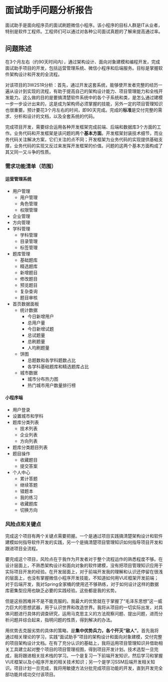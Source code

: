# 面试助手问题分析报告

面试助手是面向程序员的面试刷题微信小程序。该小程序的目标人群是IT从业者，特别是软件工程师。工程师们可以通过对各种公司面试真题的了解来提高通过率。

## 问题陈述

在3个月左右（约90天时间内），通过架构设计、面向对象建模和编程开发，完成面试助手项目的开发，包括运营管理系统、微信小程序和后端服务。目标是掌握软件架构设计和开发的全流程。

对该项目的3W2S1R分析：首先，通过开发这套系统，能够使开发者完整的经历一遍从设计到实现的流程，有助于提高自己的架构设计能力、项目管理能力和全栈开发能力。这么做的目的是要搞清楚软件系统中的各个子系统和类，是怎么通过建模一步一步设计出来的，这是成为架构师必须掌握的技能，另外一定的项目管理知识也很重要。预计要花3个月左右的时间，即90天完成。完成的**标准**是交付完整的需求、分析和设计的文档，以及全套系统的代码。

完成项目开发，需要综合运用各种开发框架完成前端、后端和数据库3个方面的工作。业务代码和开发框架是该问题的两个**基本方面**。开发框架封装技术细节，而业务代码关注解决方案，它们关注的点不同；开发框架为业务代码的实现提供基础支撑，业务代码的实现又反过来发挥开发框架的价值。问题的这两个基本方面构成了其又同一又斗争的性质。

### 需求功能清单（范围）

#### 运营管理系统

* 用户管理
  * 用户管理
  * 角色管理
  * 权限管理
* 企业管理
* 方向管理
* 学科管理
  * 学科管理
  * 目录管理
  * 标签管理
* 题库管理
  * 基础题库
  * 精选题库
  * 新增题目
  * 修改题目
  * 预览题目
  * 复杂查询
  * 题目审核
* 首页数据面板
  * 统计数据
    * 今日新增用户
    * 总用户量
    * 今日新增试题
    * 总试题量
    * 总刷题量
    * 人均刷题量
  * 饼图
    * 总题数和各学科题数占比
    * 各学科基础题库和精选题库占比
  * 城市数据
    * 城市分布热力图
    * 热门城市用户数量排行榜

#### 小程序端

* 用户登录
* 设置城市和学科
* 题库分类列表
  * 技术列表
  * 企业列表
  * 方向列表
* 题库分类题目列表
* 题目操作
  * 收藏题目
  * 提交答案
* 个人中心
  * 累计答题
  * 继续答题
  * 错题本
  * 我的练习
  * 收藏题库
  * 切换方向

### 风险点和关键点

完成这个项目有两个关键点需要把握。一个是通过项目实践搞清楚架构设计和软件建模如何指导软件开发的实践，另一个是搞清楚项目管理知识如何指导项目开发和跟进项目全流程。

要完成这个项目，风险点在于我作为开发者对于整个流程运作的熟悉程度不够。在设计层面上，不熟悉架构设计和面向对象的软件建模，没有把项目管理知识应用于实际项目开发的经验。在开发层面上，对于前端开发我的理解和认识还停留在很浅的层面上，也没有掌握微信小程序开发技能，不知道如何用VUE框架开发前端；对于后端开发，我对Spring全家桶的使用还不够熟练，对于如何设计这样的数据库密集型应用也缺乏必要的实践经验。这些都是我的劣势。

但是这些困难并不是不能克服的。我最大的优势就在于掌握了“毛泽东思想”这一威力巨大的思想武器，用于认识世界和改造世界。我将从项目的一切实际出发，对具体问题进行具体的调查研究，运用马克思主义的方法观察问题、提出问题，进而分析问题并综合起来，指明问题的性质，得到解决的办法。

用优势去克服劣势的具体的策略，是**集中优势兵力，各个歼灭“敌人”**。首先我将通过相关理论的学习，实践“面试助手”项目的架构设计和面向对象建模，交付完整的项目架构设计文档。在有了充分认识的基础上，我将运用项目管理知识并借助相关工具建立起对整个项目的项目管理视图，得到项目开发计划。技术选型一旦完成，我将跟进相关技术栈的学习。一个是复习一下前端开发知识，然后学习和掌握VUE框架以及小程序开发的相关技术知识；另一个是学习SSM后端开发相关知识。项目计划一旦完成，我将用敏捷方法分批完成项目功能的开发，直到开发完全部功能并成功交付该项目。